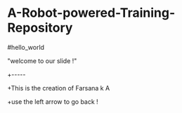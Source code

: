 # A-Robot-powered-Training-Repository
#hello_world

"welcome to our slide !"

+-----

+This is the creation of Farsana k A

+use the left arrow to go back !
